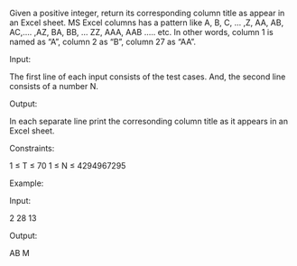 ﻿Given a positive integer, return its corresponding column title as appear in an Excel sheet.
MS Excel columns has a pattern like A, B, C, … ,Z, AA, AB, AC,…. ,AZ, BA, BB, … ZZ, AAA, AAB ….. etc. 
In other words, column 1 is named as “A”, column 2 as “B”, column 27 as “AA”.

Input:

The first line of each input consists of the test cases. And, the second line consists of a number N.

Output:

In each separate line print the corresonding column title as it appears in an Excel sheet.

Constraints:

1 ≤ T ≤ 70
1 ≤ N ≤ 4294967295

Example:

Input:

2
28
13

Output:

AB
M

 